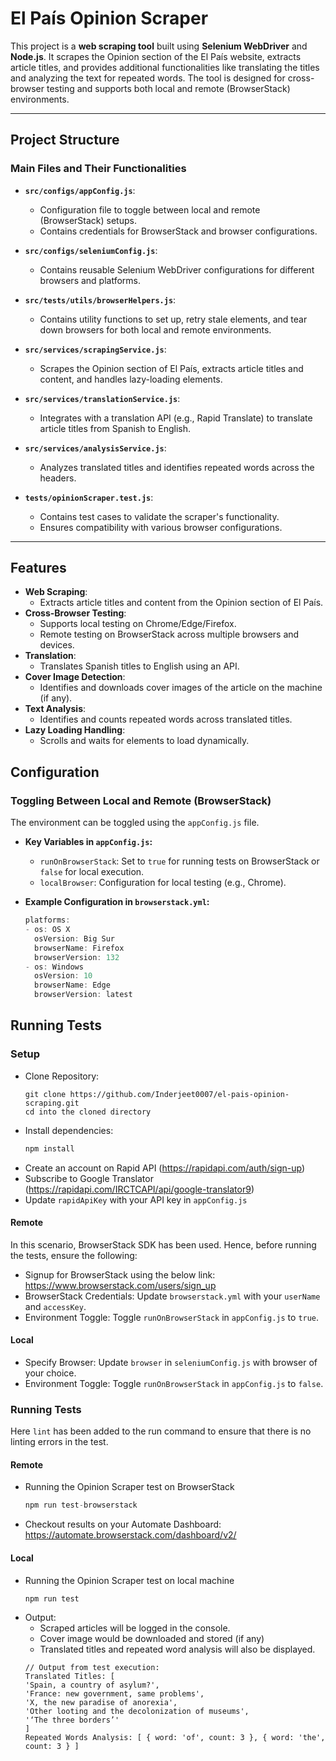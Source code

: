 # El País Opinion Scraper

This project is a **web scraping tool** built using **Selenium WebDriver** and **Node.js**. It scrapes the Opinion section of the El País website, extracts article titles, and provides additional functionalities like translating the titles and analyzing the text for repeated words. The tool is designed for cross-browser testing and supports both local and remote (BrowserStack) environments.

---

## Project Structure

### **Main Files and Their Functionalities**

- **`src/configs/appConfig.js`**:

  - Configuration file to toggle between local and remote (BrowserStack) setups.
  - Contains credentials for BrowserStack and browser configurations.

- **`src/configs/seleniumConfig.js`**:

  - Contains reusable Selenium WebDriver configurations for different browsers and platforms.

- **`src/tests/utils/browserHelpers.js`**:

  - Contains utility functions to set up, retry stale elements, and tear down browsers for both local and remote environments.

- **`src/services/scrapingService.js`**:

  - Scrapes the Opinion section of El País, extracts article titles and content, and handles lazy-loading elements.

- **`src/services/translationService.js`**:

  - Integrates with a translation API (e.g., Rapid Translate) to translate article titles from Spanish to English.

- **`src/services/analysisService.js`**:

  - Analyzes translated titles and identifies repeated words across the headers.

- **`tests/opinionScraper.test.js`**:

  - Contains test cases to validate the scraper's functionality.
  - Ensures compatibility with various browser configurations.

---

## Features

- **Web Scraping**:
  - Extracts article titles and content from the Opinion section of El País.
- **Cross-Browser Testing**:
  - Supports local testing on Chrome/Edge/Firefox.
  - Remote testing on BrowserStack across multiple browsers and devices.
- **Translation**:
  - Translates Spanish titles to English using an API.
- **Cover Image Detection**:
  - Identifies and downloads cover images of the article on the machine (if any).
- **Text Analysis**:
  - Identifies and counts repeated words across translated titles.
- **Lazy Loading Handling**:
  - Scrolls and waits for elements to load dynamically.

## Configuration

### **Toggling Between Local and Remote (BrowserStack)**

The environment can be toggled using the `appConfig.js` file.

- **Key Variables in `appConfig.js`:**

  - `runOnBrowserStack`: Set to `true` for running tests on BrowserStack or `false` for local execution.
  - `localBrowser`: Configuration for local testing (e.g., Chrome).

- **Example Configuration in `browserstack.yml`:**
  ```javascript
  platforms:
  - os: OS X
    osVersion: Big Sur
    browserName: Firefox
    browserVersion: 132
  - os: Windows
    osVersion: 10
    browserName: Edge
    browserVersion: latest
  ```

## Running Tests

### Setup
- Clone Repository:
  ```
  git clone https://github.com/Inderjeet0007/el-pais-opinion-scraping.git
  cd into the cloned directory
  ```
- Install dependencies:
  ```javascript
  npm install
  ```
- Create an account on Rapid API (https://rapidapi.com/auth/sign-up)
- Subscribe to Google Translator (https://rapidapi.com/IRCTCAPI/api/google-translator9)
- Update `rapidApiKey` with your API key in `appConfig.js`

#### Remote
In this scenario, BrowserStack SDK has been used. Hence, before running the tests, ensure the following:

- Signup for BrowserStack using the below link: <br/>
  https://www.browserstack.com/users/sign_up
- BrowserStack Credentials:
  Update `browserstack.yml` with your `userName` and `accessKey`.
- Environment Toggle:
  Toggle `runOnBrowserStack` in `appConfig.js` to `true`.

#### Local
- Specify Browser:
  Update `browser` in `seleniumConfig.js` with browser of your choice.
- Environment Toggle:
  Toggle `runOnBrowserStack` in `appConfig.js` to `false`.

### Running Tests

Here `lint` has been added to the run command to ensure that there is no linting errors in the test.

#### Remote
- Running the Opinion Scraper test on BrowserStack
  ```javascript
  npm run test-browserstack
  ```
- Checkout results on your Automate Dashboard: <br/>
  https://automate.browserstack.com/dashboard/v2/
  
#### Local
- Running the Opinion Scraper test on local machine
  ```javascript
  npm run test
  ``` 
- Output:
  - Scraped articles will be logged in the console.
  - Cover image would be downloaded and stored (if any)
  - Translated titles and repeated word analysis will also be displayed.
  ```
  // Output from test execution:
  Translated Titles: [
  'Spain, a country of asylum?',
  'France: new government, same problems',
  'X, the new paradise of anorexia',
  'Other looting and the decolonization of museums',
  '‘The three borders’'
  ]
  Repeated Words Analysis: [ { word: 'of', count: 3 }, { word: 'the', count: 3 } ]

  ```
